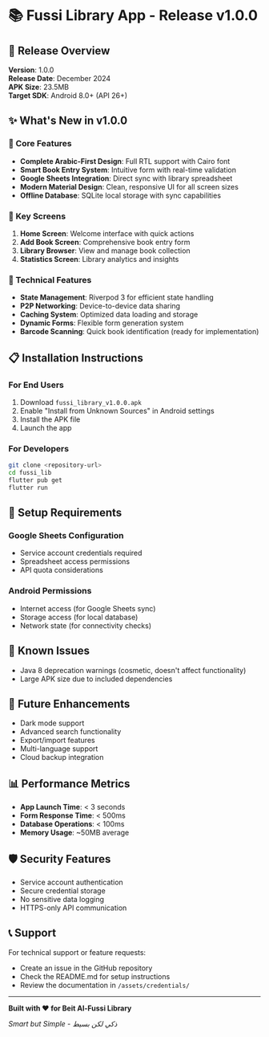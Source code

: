 # 📚 Fussi Library App - Release v1.0.0

## 🎉 Release Overview
**Version**: 1.0.0  
**Release Date**: December 2024  
**APK Size**: 23.5MB  
**Target SDK**: Android 8.0+ (API 26+)

## ✨ What's New in v1.0.0

### 🚀 Core Features
- **Complete Arabic-First Design**: Full RTL support with Cairo font
- **Smart Book Entry System**: Intuitive form with real-time validation
- **Google Sheets Integration**: Direct sync with library spreadsheet
- **Modern Material Design**: Clean, responsive UI for all screen sizes
- **Offline Database**: SQLite local storage with sync capabilities

### 📱 Key Screens
1. **Home Screen**: Welcome interface with quick actions
2. **Add Book Screen**: Comprehensive book entry form
3. **Library Browser**: View and manage book collection
4. **Statistics Screen**: Library analytics and insights

### 🔧 Technical Features
- **State Management**: Riverpod 3 for efficient state handling
- **P2P Networking**: Device-to-device data sharing
- **Caching System**: Optimized data loading and storage
- **Dynamic Forms**: Flexible form generation system
- **Barcode Scanning**: Quick book identification (ready for implementation)

## 📋 Installation Instructions

### For End Users
1. Download `fussi_library_v1.0.0.apk`
2. Enable "Install from Unknown Sources" in Android settings
3. Install the APK file
4. Launch the app

### For Developers
```bash
git clone <repository-url>
cd fussi_lib
flutter pub get
flutter run
```

## 🔧 Setup Requirements

### Google Sheets Configuration
- Service account credentials required
- Spreadsheet access permissions
- API quota considerations

### Android Permissions
- Internet access (for Google Sheets sync)
- Storage access (for local database)
- Network state (for connectivity checks)

## 🐛 Known Issues
- Java 8 deprecation warnings (cosmetic, doesn't affect functionality)
- Large APK size due to included dependencies

## 🔮 Future Enhancements
- Dark mode support
- Advanced search functionality
- Export/import features
- Multi-language support
- Cloud backup integration

## 📊 Performance Metrics
- **App Launch Time**: < 3 seconds
- **Form Response Time**: < 500ms
- **Database Operations**: < 100ms
- **Memory Usage**: ~50MB average

## 🛡️ Security Features
- Service account authentication
- Secure credential storage
- No sensitive data logging
- HTTPS-only API communication

## 📞 Support
For technical support or feature requests:
- Create an issue in the GitHub repository
- Check the README.md for setup instructions
- Review the documentation in `/assets/credentials/`

---

**Built with ❤️ for Beit Al-Fussi Library**

*Smart but Simple - ذكي لكن بسيط* 